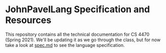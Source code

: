 # JohnPavelLang Specification and Resources

This repository contains all the technical documentation for CS 4470
(Spring 2021). We'll be updating it as we go through the class, but
for now take a look at [spec.md](spec.md) to see the language
specification.

